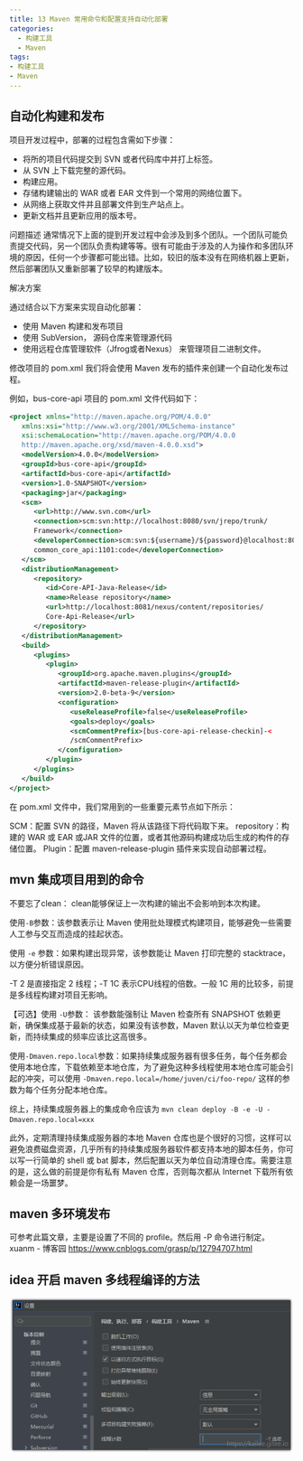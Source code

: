 ```yaml
---
title: 13 Maven 常用命令和配置支持自动化部署
categories:
  - 构建工具
  - Maven
tags:
- 构建工具
- Maven
---
```


## 自动化构建和发布

项目开发过程中，部署的过程包含需如下步骤：

* 将所的项目代码提交到 SVN 或者代码库中并打上标签。
* 从 SVN 上下载完整的源代码。
* 构建应用。
* 存储构建输出的 WAR 或者 EAR 文件到一个常用的网络位置下。
* 从网络上获取文件并且部署文件到生产站点上。
* 更新文档并且更新应用的版本号。

问题描述
通常情况下上面的提到开发过程中会涉及到多个团队。一个团队可能负责提交代码，另一个团队负责构建等等。很有可能由于涉及的人为操作和多团队环境的原因，任何一个步骤都可能出错。比如，较旧的版本没有在网络机器上更新，然后部署团队又重新部署了较早的构建版本。

解决方案

通过结合以下方案来实现自动化部署：

* 使用 Maven 构建和发布项目
* 使用 SubVersion， 源码仓库来管理源代码
* 使用远程仓库管理软件（Jfrog或者Nexus） 来管理项目二进制文件。

修改项目的 pom.xml
我们将会使用 Maven 发布的插件来创建一个自动化发布过程。

例如，bus-core-api 项目的 pom.xml 文件代码如下：

```xml
<project xmlns="http://maven.apache.org/POM/4.0.0"
   xmlns:xsi="http://www.w3.org/2001/XMLSchema-instance"
   xsi:schemaLocation="http://maven.apache.org/POM/4.0.0
   http://maven.apache.org/xsd/maven-4.0.0.xsd">
   <modelVersion>4.0.0</modelVersion>
   <groupId>bus-core-api</groupId>
   <artifactId>bus-core-api</artifactId>
   <version>1.0-SNAPSHOT</version>
   <packaging>jar</packaging>
   <scm>
      <url>http://www.svn.com</url>
      <connection>scm:svn:http://localhost:8080/svn/jrepo/trunk/
      Framework</connection>
      <developerConnection>scm:svn:${username}/${password}@localhost:8080:
      common_core_api:1101:code</developerConnection>
   </scm>
   <distributionManagement>
      <repository>
         <id>Core-API-Java-Release</id>
         <name>Release repository</name>
         <url>http://localhost:8081/nexus/content/repositories/
         Core-Api-Release</url>
      </repository>
   </distributionManagement>
   <build>
      <plugins>
         <plugin>
            <groupId>org.apache.maven.plugins</groupId>
            <artifactId>maven-release-plugin</artifactId>
            <version>2.0-beta-9</version>
            <configuration>
               <useReleaseProfile>false</useReleaseProfile>
               <goals>deploy</goals>
               <scmCommentPrefix>[bus-core-api-release-checkin]-<
               /scmCommentPrefix>
            </configuration>
         </plugin>
      </plugins>
   </build>
</project>
```

在 pom.xml 文件中，我们常用到的一些重要元素节点如下所示：

SCM：配置 SVN 的路径，Maven 将从该路径下将代码取下来。
repository：构建的 WAR 或 EAR 或JAR 文件的位置，或者其他源码构建成功后生成的构件的存储位置。
Plugin：配置 maven-release-plugin 插件来实现自动部署过程。

## mvn 集成项目用到的命令

不要忘了clean： clean能够保证上一次构建的输出不会影响到本次构建。

使用`-B`参数：该参数表示让 Maven 使用批处理模式构建项目，能够避免一些需要人工参与交互而造成的挂起状态。

使用 `-e` 参数：如果构建出现异常，该参数能让 Maven 打印完整的 stacktrace，以方便分析错误原因。

-T 2 是直接指定 2 线程；-T 1C 表示CPU线程的倍数。一般 1C 用的比较多，前提是多线程构建对项目无影响。

【可选】使用 `-U`参数： 该参数能强制让 Maven 检查所有 SNAPSHOT 依赖更新，确保集成基于最新的状态，如果没有该参数，Maven 默认以天为单位检查更新，而持续集成的频率应该比这高很多。

使用`-Dmaven.repo.local`参数：如果持续集成服务器有很多任务，每个任务都会使用本地仓库，下载依赖至本地仓库，为了避免这种多线程使用本地仓库可能会引起的冲突，可以使用 `-Dmaven.repo.local=/home/juven/ci/foo-repo/` 这样的参数为每个任务分配本地仓库。

综上，持续集成服务器上的集成命令应该为
`mvn clean deploy -B -e -U -Dmaven.repo.local=xxx`

此外，定期清理持续集成服务器的本地 Maven 仓库也是个很好的习惯，这样可以避免浪费磁盘资源，几乎所有的持续集成服务器软件都支持本地的脚本任务，你可以写一行简单的 shell 或 bat 脚本，然后配置以天为单位自动清理仓库。需要注意的是，这么做的前提是你有私有 Maven 仓库，否则每次都从 Internet 下载所有依赖会是一场噩梦。

## maven 多环境发布

可参考此篇文章，主要是设置了不同的 profile。然后用 -P 命令进行制定。
xuanm - 博客园 <https://www.cnblogs.com/grasp/p/12794707.html>

## idea 开启 maven 多线程编译的方法

![idea 配置 maven 多线程构建](./imgs/13%20Maven-%E5%B8%B8%E7%94%A8%E5%91%BD%E4%BB%A4%E5%92%8C%E9%85%8D%E7%BD%AE%E6%94%AF%E6%8C%81%E8%87%AA%E5%8A%A8%E5%8C%96%E9%83%A8%E7%BD%B2/idea64_qFIIiH5qHu.png)
